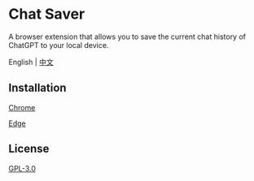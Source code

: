 # Chat Saver

A browser extension that allows you to save the current chat history of ChatGPT to your local device.

English | [中文](./README_ZH.md)

## Installation

[Chrome](https://chrome.google.com/webstore/detail/chat-saver/gbccnnpigcfcheaeicpldgmjjojjmldb)

[Edge](https://microsoftedge.microsoft.com/addons/detail/chat-saver/bcadbdekpengpfjjhdijmcmafplkjmeo)

## License

[GPL-3.0](LICENSE)
